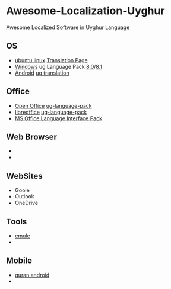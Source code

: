 # Awesome-Localization-Uyghur
Awesome Localized Software in Uyghur Language

## OS
- [ubuntu linux](http://www.ubuntu.com/) [Translation Page](https://translations.launchpad.net/ubuntu/lucid/+lang/ug)
- [Windows](http://windows.microsoft.com/) ug Language Pack [8.0](http://www.microsoft.com/ug-CN/download/details.aspx?id=35403)/[8.1](http://www.microsoft.com/ug-CN/download/details.aspx?id=39307)
- [Android](http://www.android.com/) [ug translation](http://translate.cyanogenmod.org/project/cyanogenmod/ug)


## Office
- [Open Office](http://www.openoffice.org/) [ug-language-pack](http://archive.apache.org/dist/incubator/ooo/localized/ug/)
- [libreoffice](http://www.libreoffice.org/) [ug-language-pack](http://www.libreoffice.org/download/libreoffice-still/?type=win-x86&version=&lang=ug)
- [MS Office Language Interface Pack](http://www.microsoft.com/ug-cn/download/details.aspx?id=36528)

## Web Browser
- []()
- []()


## WebSites
- Goole
- Outlook
- OneDrive


## Tools
- [emule](http://www.emule-project.net/home/perl/general.cgi?l=1&rm=download)
- []()


## Mobile
- [quran android](https://github.com/quran/quran_android)
- []()


